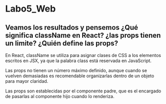 # Labo5_Web

## Veamos los resultados y pensemos ¿Qué significa className en React? ¿las props tienen un limite? ¿Quién define las props?

En React, className se utiliza para asignar clases de CSS a los elementos escritos en JSX, ya que la palabra class está reservada en JavaScript. 

Las props no tienen un número máximo definido, aunque cuando se vuelven demasiadas es recomendable organizarlas dentro de un objeto para mayor claridad. 

Las props son establecidas por el componente padre, que es el encargado de pasarlas al componente hijo cuando lo renderiza.

